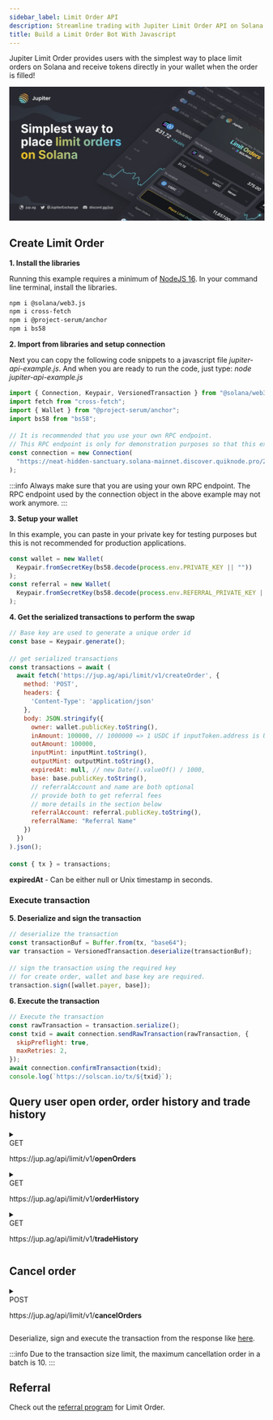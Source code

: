 ```yaml
---
sidebar_label: Limit Order API
description: Streamline trading with Jupiter Limit Order API on Solana. Access tutorials, SDK tools, and tips to boost your crypto strategies efficiently.
title: Build a Limit Order Bot With Javascript
---
```


<head>
    <title>Jupiter Limit Order API Documentation</title>
    <meta name="twitter:card" content="summary" />
</head>


Jupiter Limit Order provides users with the simplest way to place limit orders on Solana and receive tokens directly in your wallet when the order is filled!

![limit](limit-order.jpeg)

## Create Limit Order

**1. Install the libraries**

Running this example requires a minimum of [NodeJS 16](https://nodejs.org/en). In your command line terminal, install the libraries.

```bash
npm i @solana/web3.js
npm i cross-fetch
npm i @project-serum/anchor
npm i bs58
```

**2. Import from libraries and setup connection**

Next you can copy the following code snippets to a javascript file _jupiter-api-example.js_. And when you are ready to run the code, just type: _node jupiter-api-example.js_

```js
import { Connection, Keypair, VersionedTransaction } from "@solana/web3.js";
import fetch from "cross-fetch";
import { Wallet } from "@project-serum/anchor";
import bs58 from "bs58";

// It is recommended that you use your own RPC endpoint.
// This RPC endpoint is only for demonstration purposes so that this example will run.
const connection = new Connection(
  "https://neat-hidden-sanctuary.solana-mainnet.discover.quiknode.pro/2af5315d336f9ae920028bbb90a73b724dc1bbed/"
);
```

:::info
Always make sure that you are using your own RPC endpoint. The RPC endpoint used by the connection object in the above example may not work anymore.
:::

**3. Setup your wallet**

In this example, you can paste in your private key for testing purposes but this is not recommended for production applications.

```js
const wallet = new Wallet(
  Keypair.fromSecretKey(bs58.decode(process.env.PRIVATE_KEY || ""))
);
const referral = new Wallet(
  Keypair.fromSecretKey(bs58.decode(process.env.REFERRAL_PRIVATE_KEY || ""))
);
```

**4. Get the serialized transactions to perform the swap**

```js
// Base key are used to generate a unique order id
const base = Keypair.generate();

// get serialized transactions
const transactions = await (
  await fetch('https://jup.ag/api/limit/v1/createOrder', {
    method: 'POST',
    headers: {
      'Content-Type': 'application/json'
    },
    body: JSON.stringify({
      owner: wallet.publicKey.toString(),
      inAmount: 100000, // 1000000 => 1 USDC if inputToken.address is USDC mint
      outAmount: 100000,
      inputMint: inputMint.toString(),
      outputMint: outputMint.toString(),
      expiredAt: null, // new Date().valueOf() / 1000,
      base: base.publicKey.toString(),
      // referralAccount and name are both optional
      // provide both to get referral fees
      // more details in the section below
      referralAccount: referral.publicKey.toString(),
      referralName: "Referral Name"
    })
  })
).json();

const { tx } = transactions;
```

**expiredAt** - Can be either null or Unix timestamp in seconds.

### Execute transaction

**5. Deserialize and sign the transaction**

```js
// deserialize the transaction
const transactionBuf = Buffer.from(tx, "base64");
var transaction = VersionedTransaction.deserialize(transactionBuf);

// sign the transaction using the required key
// for create order, wallet and base key are required.
transaction.sign([wallet.payer, base]);
```

**6. Execute the transaction**

```js
// Execute the transaction
const rawTransaction = transaction.serialize();
const txid = await connection.sendRawTransaction(rawTransaction, {
  skipPreflight: true,
  maxRetries: 2,
});
await connection.confirmTransaction(txid);
console.log(`https://solscan.io/tx/${txid}`);
```

## Query user open order, order history and trade history

<details>
  <summary>
    <div>
      <div className="api-method-box get">GET</div>
      <p className="api-method-path">https://jup.ag/api/limit/v1/<b>openOrders</b></p>
    </div>
  </summary>

### Parameters

| Query        | Type   | Required |
| ------------ | ------ | -------- |
| `wallet`     | string | No       |
| `inputMint`  | string | No       |
| `outputMint` | string | No       |

### Response

  <details>
    <summary>
      <span style={{color: '#018847'}}>&bull; </span>
      <span style={{fontSize: '14px'}}>
      <b style={{color: '#018847', marginRight: '36px'}}>200: OK</b>
        Success Response
      </span>
    </summary>

```json
[​
  {​
    "publicKey": "string",​
    "account": {​
      "maker": "string",​
      "inputMint": "string",​
      "outputMint": "string",​
      "oriInAmount": 0,​
      "oriOutAmount": 0,​
      "inAmount": 0,​
      "outAmount": 0,​
      "expiredAt": 0,​
      "base": "string"​
    }​
  }​
​]
```

  </details>

  <details>
  <summary><span>&bull; </span><b style={{marginRight: '36px'}}>default</b> <span style={{fontSize: '14px'}}>Error Response</span></summary>

```json
{​
  "message": "string",​
  "code": "string",​
  "issues": [​
    {​
      "message": "string"​
    }​
  ]​
​}
```

</details>
</details>
<details>
  <summary>
    <div>
      <div className="api-method-box get">GET</div>
      <p className="api-method-path">https://jup.ag/api/limit/v1/<b>orderHistory</b></p>
    </div>
  </summary>

### Parameters

| Query    | Type   | Required |
| -------- | ------ | -------- |
| `wallet` | string | Yes      |
| `cursor` | number | No       |
| `skip`   | number | No       |
| `take`   | number | No       |

### Response

  <details>
    <summary>
      <span style={{color: '#018847'}}>&bull; </span>
      <span style={{fontSize: '14px'}}>
      <b style={{color: '#018847', marginRight: '36px'}}>200: OK</b>
        Success Response
      </span>
    </summary>

```json
[​
  {​
    "id": 0,​
    "orderKey": "string",​
    "maker": "string",​
    "inputMint": "string",​
    "outputMint": "string",​
    "inAmount": 0,​
    "oriInAmount": 0,​
    "outAmount": 0,​
    "oriOutAmount": 0,​
    "expiredAt": 0,​
    "state": "Waiting",​
    "createTxid": "string",​
    "cancelTxid": "string",​
    "updatedAt": "2023-05-05T07:48:36.390Z",​
    "createdAt": "2023-05-05T07:48:36.390Z"​
  }​
​  ]
```

  </details>

  <details>
  <summary><span>&bull; </span><b style={{marginRight: '36px'}}>default</b> <span style={{fontSize: '14px'}}>Error Response</span></summary>

```json
{​
  "message": "string",​
  "code": "string",​
  "issues": [​
    {​
      "message": "string"​
    }​
  ]​
​}
```

</details>
</details>

<details>
  <summary>
    <div>
      <div className="api-method-box get">GET</div>
      <p className="api-method-path">https://jup.ag/api/limit/v1/<b>tradeHistory</b></p>
    </div>
  </summary>

### Parameters

| Query        | Type   | Required |
| ------------ | ------ | -------- |
| `wallet`     | string | No       |
| `inputMint`  | string | No       |
| `outputMint` | string | No       |
| `cursor`     | number | No       |
| `skip`       | number | No       |
| `take`       | number | No       |

### Response

  <details>
    <summary>
      <span style={{color: '#018847'}}>&bull; </span>
      <span style={{fontSize: '14px'}}>
      <b style={{color: '#018847', marginRight: '36px'}}>200: OK</b>
        Success Response
      </span>
    </summary>

```json
[​
{​
  "id": 0,​
  "outAmount": 0,​
  "txid": "string",​
  "updatedAt": "2023-05-05T07:48:36.390Z",​
  "createdAt": "2023-05-05T07:48:36.390Z",​
  "order": {​
    "id": 0,​
    "orderKey": "string",​
    "inputMint": "string",​
    "outputMint": "string"​
  }​
}​
​]
```

  </details>

  <details>
  <summary><span>&bull; </span><b style={{marginRight: '36px'}}>default</b> <span style={{fontSize: '14px'}}>Error Response</span></summary>

```json
{​
  "message": "string",​
  "code": "string",​
  "issues": [​
    {​
      "message": "string"​
    }​
  ]​
​}
```

</details>
</details>

## Cancel order

<details>
  <summary>
    <div>
      <div className="api-method-box post">POST</div>
      <p className="api-method-path">https://jup.ag/api/limit/v1/<b>cancelOrders</b></p>
    </div>
  </summary>

### Body

```json
{​
  "owner": "string",​
  "feePayer": "string",​
  "orders": [​
    "string"​
  ]​
​}
```

### Response

  <details>
    <summary>
      <span style={{color: '#018847'}}>&bull; </span>
      <span style={{fontSize: '14px'}}>
      <b style={{color: '#018847', marginRight: '36px'}}>200: OK</b>
        Success Response
      </span>
    </summary>

```json
{ "tx": "string"​ }
```

  </details>
  <details>
  <summary><span>&bull; </span><b style={{marginRight: '36px'}}>default</b> <span style={{fontSize: '14px'}}>Error Response</span></summary>

```json
{​
  "message": "string",​
  "code": "string",​
  "issues": [​
    {​
      "message": "string"​
    }​
  ]​
​}
```

</details>
</details>

Deserialize, sign and execute the transaction from the response like [here](#execute-transaction).

:::info
Due to the transaction size limit, the maximum cancellation order in a batch is 10.
:::

## Referral

Check out the [referral program](/docs/limit-order/referral-fee) for Limit Order.
